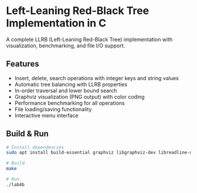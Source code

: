 # Left-Leaning Red-Black Tree Implementation in C

A complete LLRB (Left-Leaning Red-Black Tree) implementation with visualization, benchmarking, and file I/O support.

## Features

- Insert, delete, search operations with integer keys and string values
- Automatic tree balancing with LLRB properties
- In-order traversal and lower bound search
- Graphviz visualization (PNG output) with color coding
- Performance benchmarking for all operations
- File loading/saving functionality
- Interactive menu interface

## Build & Run
```bash
# Install dependencies
sudo apt install build-essential graphviz libgraphviz-dev libreadline-dev

# Build
make

# Run
./lab4b
